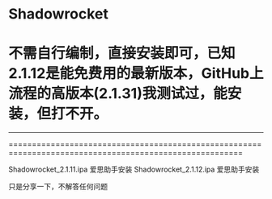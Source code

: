 # Shadowrocket
不需自行编制，直接安装即可，已知2.1.12是能免费用的最新版本，GitHub上流程的高版本(2.1.31)我测试过，能安装，但打不开。
========================================================================================================
********************************************************************************************************
========================================================================================================

Shadowrocket_2.1.11.ipa 爱思助手安装
Shadowrocket_2.1.12.ipa 爱思助手安装

只是分享一下，不解答任何问题
